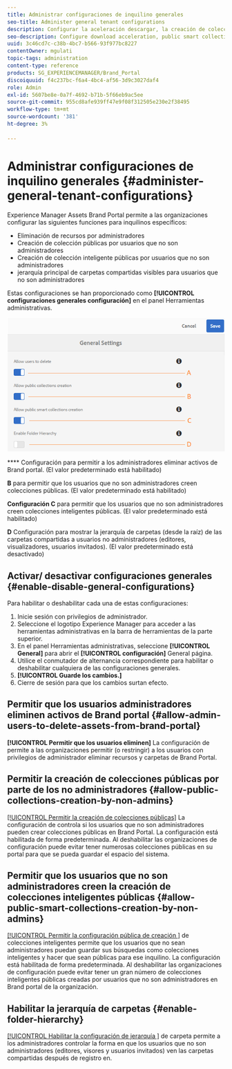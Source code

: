 ```yaml
---
title: Administrar configuraciones de inquilino generales
seo-title: Administer general tenant configurations
description: Configurar la aceleración descargar, la creación de colección inteligente públicas, la creación pública colección y permitir que los usuarios administradores eliminen activos en los inquilinos.
seo-description: Configure download acceleration, public smart collection creation, public collection creation, and enable admin users to delete assets on tenants.
uuid: 3c46cd7c-c38b-4bc7-b566-93f977bc8227
contentOwner: mgulati
topic-tags: administration
content-type: reference
products: SG_EXPERIENCEMANAGER/Brand_Portal
discoiquuid: f4c237bc-f6a4-4bc4-af56-3d9c3027daf4
role: Admin
exl-id: 5607be8e-0a7f-4692-b71b-5f66eb9ac5ee
source-git-commit: 955cd8afe939ff47e9f08f312505e230e2f38495
workflow-type: tm+mt
source-wordcount: '381'
ht-degree: 3%

---
```


# Administrar configuraciones de inquilino generales {#administer-general-tenant-configurations}

Experience Manager Assets Brand Portal permite a las organizaciones configurar las siguientes funciones para inquilinos específicos:

* Eliminación de recursos por administradores
* Creación de colección públicas por usuarios que no son administradores
* Creación de colección inteligente públicas por usuarios que no son administradores
* jerarquía principal de carpetas compartidas visibles para usuarios que no son administradores

Estas configuraciones se han proporcionado como **[!UICONTROL configuraciones generales configuración]** en el panel Herramientas administrativas.

![](assets/general-config.png)

**** Configuración para permitir a los administradores eliminar activos de Brand portal. (El valor predeterminado está habilitado)

**B**   para permitir que los usuarios que no son administradores creen colecciones públicas. (El valor predeterminado está habilitado)

**Configuración C**   para permitir que los usuarios que no son administradores creen colecciones inteligentes públicas. (El valor predeterminado está habilitado)

**D**  Configuración para mostrar la jerarquía de carpetas (desde la raíz) de las carpetas compartidas a usuarios no administradores (editores, visualizadores, usuarios invitados). (El valor predeterminado está desactivado)

## Activar/ desactivar configuraciones generales {#enable-disable-general-configurations}

Para habilitar o deshabilitar cada una de estas configuraciones:

1. Inicie sesión con privilegios de administrador.
1. Seleccione el logotipo Experience Manager para acceder a las herramientas administrativas en la barra de herramientas de la parte superior.
1. En el panel Herramientas administrativas, seleccione **[!UICONTROL General]** para abrir el **[!UICONTROL configuración]** General página.
1. Utilice el conmutador de alternancia correspondiente para habilitar o deshabilitar cualquiera de las configuraciones generales.
1. **[!UICONTROL Guarde los cambios.]**
1. Cierre de sesión para que los cambios surtan efecto.

## Permitir que los usuarios administradores eliminen activos de Brand portal {#allow-admin-users-to-delete-assets-from-brand-portal}

**[!UICONTROL Permitir que los usuarios eliminen]** La configuración de permite a las organizaciones permitir (o restringir) a los usuarios con privilegios de administrador eliminar recursos y carpetas de Brand Portal.

## Permitir la creación de colecciones públicas por parte de los no administradores {#allow-public-collections-creation-by-non-admins}

[[!UICONTROL Permitir la creación de colecciones públicas]](../using/brand-portal-share-collection.md#main-pars-text-1915052376) La configuración de controla si los usuarios que no son administradores pueden crear colecciones públicas en Brand Portal. La configuración está habilitada de forma predeterminada. Al deshabilitar las organizaciones de configuración puede evitar tener numerosas colecciones públicas en su portal para que se pueda guardar el espacio del sistema.

## Permitir que los usuarios que no son administradores creen la creación de colecciones inteligentes públicas {#allow-public-smart-collections-creation-by-non-admins}

[[!UICONTROL Permitir la configuración pública de creación ]](../using/brand-portal-searching.md#main-pars-header-500620467) de colecciones inteligentes permite que los usuarios que no sean administradores puedan guardar sus búsquedas como colecciones inteligentes y hacer que sean públicas para ese inquilino. La configuración está habilitada de forma predeterminada. Al deshabilitar las organizaciones de configuración puede evitar tener un gran número de colecciones inteligentes públicas creadas por usuarios que no son administradores en Brand portal de la organización.

<!-- 
## Allow download acceleration {#allow-download-acceleration}

[[!UICONTROL Allow download acceleration]](../using/accelerated-download.md) configuration lets the organizations to allow accelerated downloads of assets from Brand Portal and shared links, by integrating with IBM Aspera Connect that is an install-on-demand application. The application uses proprietary technology to remove TCP overheads.
-->

## Habilitar la jerarquía de carpetas {#enable-folder-hierarchy}

[[!UICONTROL Habilitar la configuración de jerarquía ]](../using/brand-portal-sharing-folders.md#non-admin-user-access-to-shared-folders) de carpeta permite a los administradores controlar la forma en que los usuarios que no son administradores (editores, visores y usuarios invitados) ven las carpetas compartidas después de registro en.
